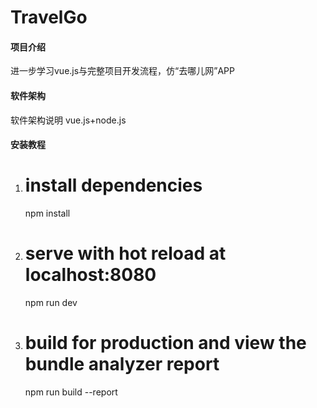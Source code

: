 # TravelGo

#### 项目介绍
进一步学习vue.js与完整项目开发流程，仿“去哪儿网”APP

#### 软件架构
软件架构说明
vue.js+node.js


#### 安装教程

1. # install dependencies
    npm install
2. # serve with hot reload at localhost:8080
    npm run dev
3. # build for production and view the bundle analyzer report
    npm run build --report


